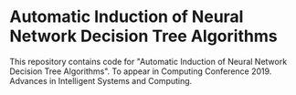 
Automatic Induction of Neural Network Decision Tree Algorithms
==============================================================

This repository contains code for "Automatic Induction of Neural Network Decision Tree Algorithms". To appear in Computing Conference 2019. Advances in Intelligent Systems and Computing.

